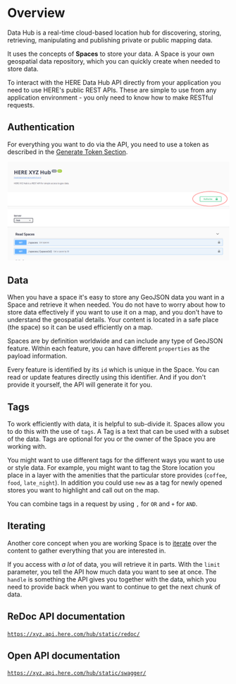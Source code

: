 # Overview

Data Hub is a real-time cloud-based location hub for discovering, storing, retrieving, manipulating and publishing private or public mapping data.

It uses the concepts of **Spaces** to store your data. A Space is your own geospatial
data repository, which you can quickly create when needed to store data.

To interact with the HERE Data Hub API directly from your application you need to use HERE's public REST APIs. These are simple to use from any application environment - you only need to know how to make RESTful requests.

## Authentication

For everything you want to do via the API, you need to use a token as described in the
[Generate Token Section](getting-token.md).

[![API](images/api-auth.png)](images/api-auth.png)

## Data

When you have a space it's easy to store any GeoJSON data you want in a Space and retrieve it when needed.
You do not have to worry about how to store data effectively if you want to use it on a map, and you don't have to understand the geospatial details. Your content is located in a safe place (the space) so it can be used efficiently on a map.

Spaces are by definition worldwide and can include any type of GeoJSON feature. Within each feature, you can have different `properties` as the payload information.

Every feature is identified by its `id` which is unique in the Space. You can read or update
features directly using this identifier. And if you don't provide it yourself, the API will generate it for you.

## Tags

To work efficiently with data, it is helpful to sub-divide it. Spaces allow you to do this with the use of `tags`. A Tag is a text that can be used with a subset of the data. Tags are optional for you or the owner of the Space you are working with.

You might want to use different tags for the different ways you want to use or style data.
For example, you might want to tag the Store location you place in a layer with the
amenities that the particular store provides (`coffee`, `food`, `late_night`). In addition
you could use `new` as a tag for newly opened stores you want to highlight and call out on
the map.

You can combine tags in a request by using `,` for `OR` and `+` for `AND`.

## Iterating

Another core concept when you are working Space is to [iterate](https://xyz.api.here.com/hub/static/redoc/#operation/iterateFeatures) over the content to gather everything that you are interested in.

If you access with *a lot* of data, you will retrieve it in parts. With the `limit` parameter, you tell the API how much data you want to see at once. The `handle` is something the
API gives you together with the data, which you need to provide back when you want to continue to get the next chunk of data.

## ReDoc API documentation

[`https://xyz.api.here.com/hub/static/redoc/`](https://xyz.api.here.com/hub/static/redoc/)

## Open API documentation

[`https://xyz.api.here.com/hub/static/swagger/`](https://xyz.api.here.com/hub/static/swagger/)
